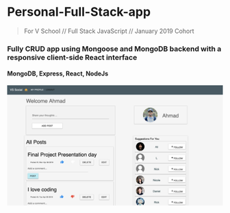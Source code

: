 # Personal-Full-Stack-app

> For V School // Full Stack JavaScript // January 2019 Cohort
<h3>Fully CRUD app using Mongoose and MongoDB backend with a responsive client-side React interface</h3>

<h4>MongoDB, Express, React, NodeJs</h4>

<img src="/client/src/img/User Home-Page.png" />